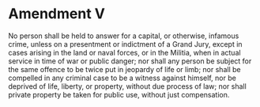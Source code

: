 # Amendment V

No person shall be held to answer for a capital, or otherwise, infamous crime, unless on a presentment or indictment of a Grand Jury, except in cases arising in the land or naval forces, or in the Militia, when in actual service in time of war or public danger; nor shall any person be subject for the same offence to be twice put in jeopardy of life or limb; nor shall be compelled in any criminal case to be a witness against himself, nor be deprived of life, liberty, or property, without due process of law; nor shall private property be taken for public use, without just compensation.
